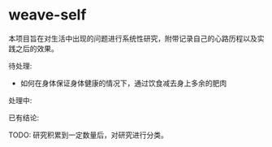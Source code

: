 # weave-self

本项目旨在对生活中出现的问题进行系统性研究，附带记录自己的心路历程以及实践之后的效果。

待处理:
- 如何在身体保证身体健康的情况下，通过饮食减去身上多余的肥肉

处理中:

已有结论:

TODO:
研究积累到一定数量后，对研究进行分类。
